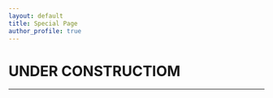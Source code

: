 ```yaml
---
layout: default
title: Special Page
author_profile: true
---
```


<style>
body {
  background-image: url(/assets/images/mw-ripple.png);
  background-size: cover;
  background-position: center;
  background-repeat: no-repeat;
}
</style>



# UNDER CONSTRUCTIOM
---

